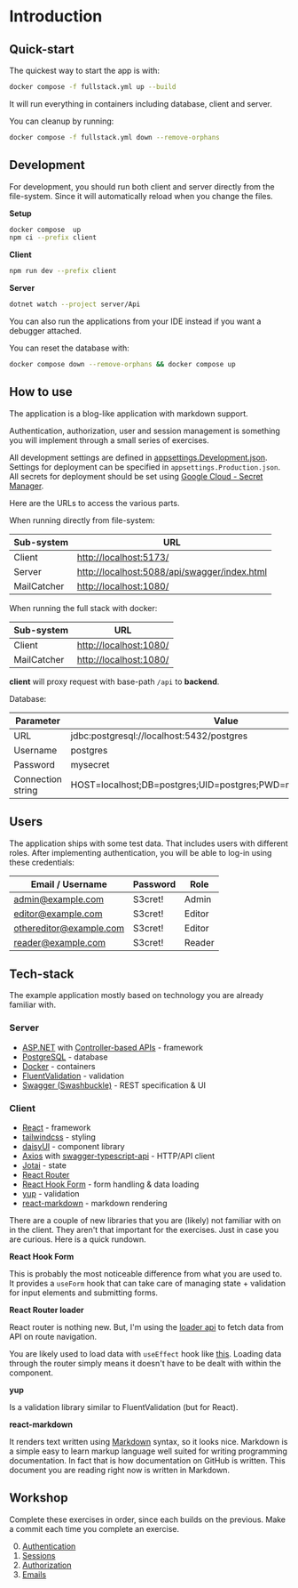 # Introduction

## Quick-start

The quickest way to start the app is with:

```sh
docker compose -f fullstack.yml up --build
```

It will run everything in containers including database, client and server.

You can cleanup by running:

```sh
docker compose -f fullstack.yml down --remove-orphans
```

## Development

For development, you should run both client and server directly from the
file-system.
Since it will automatically reload when you change the files.

**Setup**

```sh
docker compose  up
npm ci --prefix client
```

**Client**

```sh
npm run dev --prefix client
```

**Server**

```sh
dotnet watch --project server/Api
```

You can also run the applications from your IDE instead if you want a debugger
attached.

You can reset the database with:

```sh
docker compose down --remove-orphans && docker compose up
```

## How to use

The application is a blog-like application with markdown support.

Authentication, authorization, user and session management is something you
will implement through a small series of exercises.

All development settings are defined in
[appsettings.Development.json](server/Api/appsettings.Development.json).
Settings for deployment can be specified in `appsettings.Production.json`.
All secrets for deployment should be set using [Google Cloud - Secret
Manager](https://cloud.google.com/secret-manager/docs/).

Here are the URLs to access the various parts.

When running directly from file-system:

| Sub-system  | URL                                            |
| ----------- | ---------------------------------------------- |
| Client      | <http://localhost:5173/>                       |
| Server      | <http://localhost:5088/api/swagger/index.html> |
| MailCatcher | <http://localhost:1080/>                       |

When running the full stack with docker:

| Sub-system  | URL                      |
| ----------- | ------------------------ |
| Client      | <http://localhost:1080/> |
| MailCatcher | <http://localhost:1080/> |

**client** will proxy request with base-path `/api` to **backend**.

Database:

| Parameter         | Value                                                           |
| ----------------- | --------------------------------------------------------------- |
| URL               | jdbc:postgresql://localhost:5432/postgres                       |
| Username          | postgres                                                        |
| Password          | mysecret                                                        |
| Connection string | HOST=localhost;DB=postgres;UID=postgres;PWD=mysecret;PORT=5432; |

## Users

The application ships with some test data.
That includes users with different roles.
After implementing authentication, you will be able to log-in using these credentials:

| Email / Username        | Password | Role   |
|-------------------------| -------- | ------ |
| admin@example.com       | S3cret!  | Admin  |
| editor@example.com      | S3cret!  | Editor |
| othereditor@example.com | S3cret!  | Editor |
| reader@example.com      | S3cret!  | Reader |

## Tech-stack

The example application mostly based on technology you are already familiar
with.

### Server

- [ASP.NET](https://dotnet.microsoft.com/en-us/apps/aspnet) with [Controller-based APIs](https://learn.microsoft.com/en-us/aspnet/core/web-api/?view=aspnetcore-8.0) - framework
- [PostgreSQL](https://www.postgresql.org/) - database
- [Docker](https://www.docker.com/) - containers
- [FluentValidation](https://docs.fluentvalidation.net/en/latest/) - validation
- [Swagger (Swashbuckle)](https://github.com/domaindrivendev/Swashbuckle.AspNetCore) - REST specification & UI

### Client

- [React](https://react.dev/) - framework
- [tailwindcss](https://tailwindcss.com/) - styling
- [daisyUI](https://daisyui.com/) - component library
- [Axios](https://axios-http.com/) with [swagger-typescript-api](https://github.com/acacode/swagger-typescript-api) - HTTP/API client
- [Jotai](https://jotai.org/) - state
- [React Router](https://reactrouter.com/en/main)
- [React Hook Form](https://react-hook-form.com/) - form handling & data loading
- [yup](https://github.com/jquense/yup) - validation
- [react-markdown](https://github.com/remarkjs/react-markdown#readme) - markdown rendering

There are a couple of new libraries that you are (likely) not familiar with on
in the client.
They aren't that important for the exercises.
Just in case you are curious.
Here is a quick rundown.

**React Hook Form**

This is probably the most noticeable difference from what you are used to.
It provides a `useForm` hook that can take care of managing state + validation
for input elements and submitting forms.

**React Router loader**

React router is nothing new.
But, I'm using the [loader api](https://reactrouter.com/en/main/route/loader)
to fetch data from API on route navigation.

You are likely used to load data with `useEffect` hook like
[this](https://github.com/uldahlalex/live_api_react_danish_class/blob/master/client/src/App.tsx#L14-L23).
Loading data through the router simply means it doesn't have to be dealt with
within the component.

**yup**

Is a validation library similar to FluentValidation (but for React).

**react-markdown**

It renders text written using [Markdown](https://www.markdownguide.org/) syntax, so it
looks nice.
Markdown is a simple easy to learn markup language well suited for writing
programming documentation.
In fact that is how documentation on GitHub is written.
This document you are reading right now is written in Markdown.

## Workshop

Complete these exercises in order, since each builds on the previous.
Make a commit each time you complete an exercise.

0. [Authentication](./tutorial/00-authentication.md)
1. [Sessions](./tutorial/01-session.md)
2. [Authorization](./tutorial/02-authorization.md)
3. [Emails](./tutorial/03-email-verification.md)
